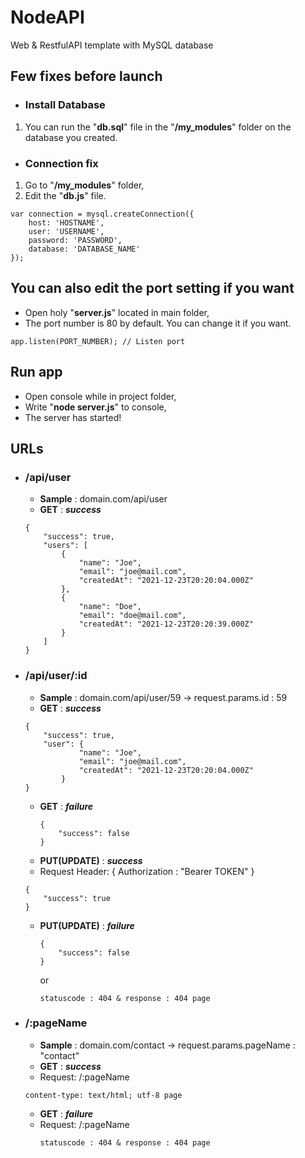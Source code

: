 # NodeAPI
Web &amp; RestfulAPI template with MySQL database

## Few fixes before launch
* ### Install Database
1. You can run the "**db.sql**" file in the "**/my_modules**" folder on the database you created.
* ### Connection fix
1. Go to "**/my_modules**" folder,
2. Edit the "**db.js**" file.
``` response.header('content-type', 'text/html; utf-8');
var connection = mysql.createConnection({
    host: 'HOSTNAME',
    user: 'USERNAME',
    password: 'PASSWORD',
    database: 'DATABASE_NAME'
});
```
## You can also edit the port setting if you want
* Open holy "**server.js**" located in main folder,
* The port number is 80 by default. You can change it if you want.
```
app.listen(PORT_NUMBER); // Listen port
```
## Run app
* Open console while in project folder,
* Write "**node server.js**" to console,
* The server has started!

## URLs
* ### /api/user
  * **Sample** : domain.com/api/user
   * **GET** : ***success***
    ```
    {
        "success": true,
        "users": [
            {
                "name": "Joe",
                "email": "joe@mail.com",
                "createdAt": "2021-12-23T20:20:04.000Z"
            },
            {
                "name": "Doe",
                "email": "doe@mail.com",
                "createdAt": "2021-12-23T20:20:39.000Z"
            }
        ]
    }
    ```
* ### /api/user/:id 
  *  **Sample** : domain.com/api/user/59 -> request.params.id : 59
   * **GET** : ***success***
    ```
    {
        "success": true,
        "user": {
                "name": "Joe",
                "email": "joe@mail.com",
                "createdAt": "2021-12-23T20:20:04.000Z"
            }
    }
     ```
   * **GET** : ***failure***
      ```
      {
          "success": false
      }
      ```
   * **PUT(UPDATE)** : ***success***
    * Request Header: { Authorization : "Bearer TOKEN" }
     ```
     {
         "success": true
     }
     ```
   * **PUT(UPDATE)** : ***failure***
      ```
      {
          "success": false
      }
      ```
      or
      ```
      statuscode : 404 & response : 404 page
      ```
    
* ### /:pageName
  * **Sample** : domain.com/contact -> request.params.pageName : "contact"
   * **GET** : ***success***
    * Request: /:pageName
     ```
     content-type: text/html; utf-8 page
     ```
   * **GET** : ***failure***
    * Request: /:pageName
      ```
      statuscode : 404 & response : 404 page
      ```
